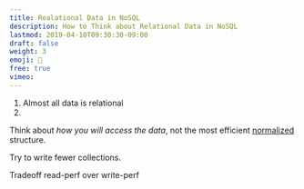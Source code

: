 ```yaml
---
title: Realational Data in NoSQL
description: How to Think about Relational Data in NoSQL
lastmod: 2019-04-10T09:30:30-09:00
draft: false
weight: 3
emoji: 👶
free: true
vimeo: 
---
```


1. Almost all data is relational
2. 

Think about *how you will access the data*, not the most efficient [normalized](https://en.wikipedia.org/wiki/Database_normalization) structure. 

Try to write fewer collections. 

Tradeoff read-perf over write-perf
